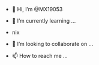 - 👋 Hi, I’m @MX19053 

- 🌱 I’m currently learning ...

- nix







- 💞️ I’m looking to collaborate on ...
- 📫 How to reach me ...

<!---
MX19053/MX19053 is a ✨ special ✨ repository because its `README.md` (this file) appears on your GitHub profile.
You can click the Preview link to take a look at your changes.
--->
